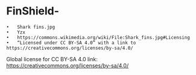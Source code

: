 # FinShield-


	•	Shark fins.jpg
	•	Yzx
	•	https://commons.wikimedia.org/wiki/File:Shark_fins.jpg#Licensing
	•	“Licensed under CC BY‑SA 4.0” with a link to https://creativecommons.org/licenses/by-sa/4.0/


Global license for CC BY-SA 4.0 link: https://creativecommons.org/licenses/by-sa/4.0/

